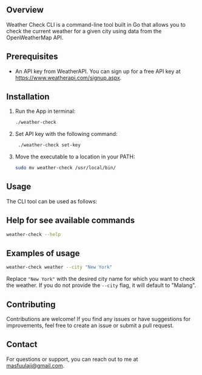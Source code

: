 
## Overview

Weather Check CLI is a command-line tool built in Go that allows you to check the current weather for a given city using data from the OpenWeatherMap API.

## Prerequisites

- An API key from WeatherAPI. You can sign up for a free API key at https://www.weatherapi.com/signup.aspx.

## Installation

1. Run the App in terminal:

   ```bash 
   ./weather-check 
   ```

2. Set API key with the following command:

   ```bash
    ./weather-check set-key
   ```

5. Move the executable to a location in your PATH:

   ```bash
   sudo mv weather-check /usr/local/bin/
   ```

## Usage

The CLI tool can be used as follows:

## Help for see available commands
```bash
weather-check --help
```

## Examples of usage
```bash
weather-check weather --city "New York"
```
Replace `"New York"` with the desired city name for which you want to check the weather. If you do not provide the `--city` flag, it will default to "Malang".

## Contributing

Contributions are welcome! If you find any issues or have suggestions for improvements, feel free to create an issue or submit a pull request.

## Contact

For questions or support, you can reach out to me at masfuulaji@gmail.com.
